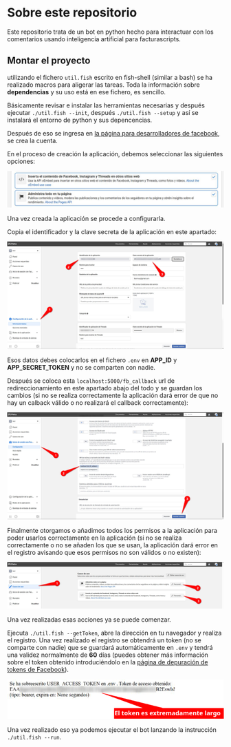 # Sobre este repositorio

Este repositorio trata de un bot en python hecho para interactuar con los comentarios usando inteligencia artificial para facturascripts.

## Montar el proyecto
utilizando el fichero `util.fish` escrito en fish-shell (similar a bash) se ha realizado macros para aligerar las tareas. Toda la información sobre **dependencias** y su uso está en ese fichero, es sencillo.

Básicamente revisar e instalar las herramientas necesarias y después ejecutar `./util.fish --init`, después `./util.fish --setup` y así se instalará el entorno de python y sus depencencias.

Después de eso se ingresa en [la página para desarrolladores de facebook](https://developers.facebook.com/apps/), se crea la cuenta.

En el proceso de creación la aplicación, debemos seleccionar las siguientes opciones:

![imagen de ilustración](./docs/img/optionsToSelect.png)

Una vez creada la aplicación se procede a configurarla.

Copia el identificador y la clave secreta de la aplicación en este apartado:

![imagen de ilustración](./docs/img/settingsBasic.png)

Esos datos debes colocarlos en el fichero `.env` en **APP_ID** y **APP_SECRET_TOKEN** y no se comparten con nadie.

Después se coloca esta `localhost:5000/fb_callback` url de redireccionamiento en este apartado abajo del todo y se guardan los cambios (si no se realiza correctamente la aplicación dará error de que no hay un calback válido o no realizará el callback correctamente):

![imagen de ilustración](./docs/img/bussinesLoginSettings.png)

Finalmente otorgamos o añadimos todos los permisos a la aplicación para poder usarlos correctamente en la aplicación (si no se realiza correctamente o no se añaden los que se usan, la aplicación dará error en el registro avisando que esos permisos no son válidos o no existen):

![imagen de ilustración](./docs/img/permissions.png)

Una vez realizadas esas acciones ya se puede comenzar.

Ejecuta `./util.fish --getToken`, abre la dirección en tu navegador y realiza el registro. Una vez realizado el registro se obtendrá un token (no se comparte con nadie) que se guardará automáticamente en `.env` y tendrá una validez normalmente de **60** días (puedes obtener más información sobre el token obtenido introduciéndolo en la [página de depuración de tokens de Facebook](https://developers.facebook.com/tools/debug/accesstoken/)).

![alt text](./docs/img/tokenObtenido.png)

Una vez realizado eso ya podemos ejecutar el bot lanzando la instrucción `./util.fish --run`.